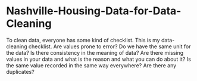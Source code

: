 # Nashville-Housing-Data-for-Data-Cleaning
To clean data, everyone has some kind of checklist.
This is my data-cleaning checklist.
Are values prone to error?
Do we have the same unit for the data?
Is there consistency in the meaning of data?
Are there missing values in your data and what is the reason and what you can do about it?
Is the same value recorded in the same way everywhere?
Are there any duplicates?
